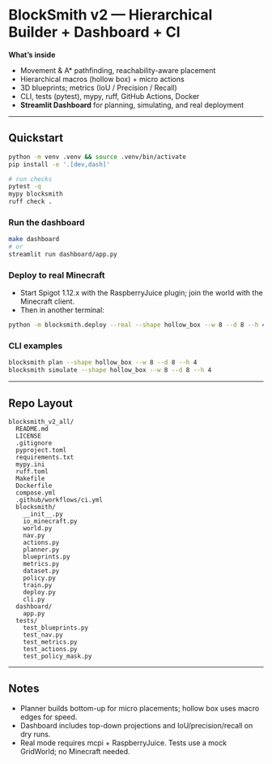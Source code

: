 # BlockSmith v2 — Hierarchical Builder + Dashboard + CI

**What’s inside**
- Movement & A* pathfinding, reachability-aware placement
- Hierarchical macros (hollow box) + micro actions
- 3D blueprints; metrics (IoU / Precision / Recall)
- CLI, tests (pytest), mypy, ruff, GitHub Actions, Docker
- **Streamlit Dashboard** for planning, simulating, and real deployment

---

## Quickstart

```bash
python -m venv .venv && source .venv/bin/activate
pip install -e '.[dev,dash]'

# run checks
pytest -q
mypy blocksmith
ruff check .
```

### Run the dashboard
```bash
make dashboard
# or
streamlit run dashboard/app.py
```

### Deploy to real Minecraft
- Start Spigot 1.12.x with the RaspberryJuice plugin; join the world with the Minecraft client.
- Then in another terminal:
```bash
python -m blocksmith.deploy --real --shape hollow_box --w 8 --d 8 --h 4
```

### CLI examples
```bash
blocksmith plan --shape hollow_box --w 8 --d 8 --h 4
blocksmith simulate --shape hollow_box --w 8 --d 8 --h 4
```

---

## Repo Layout
```
blocksmith_v2_all/
  README.md
  LICENSE
  .gitignore
  pyproject.toml
  requirements.txt
  mypy.ini
  ruff.toml
  Makefile
  Dockerfile
  compose.yml
  .github/workflows/ci.yml
  blocksmith/
    __init__.py
    io_minecraft.py
    world.py
    nav.py
    actions.py
    planner.py
    blueprints.py
    metrics.py
    dataset.py
    policy.py
    train.py
    deploy.py
    cli.py
  dashboard/
    app.py
  tests/
    test_blueprints.py
    test_nav.py
    test_metrics.py
    test_actions.py
    test_policy_mask.py
```

---

## Notes
- Planner builds bottom-up for micro placements; hollow box uses macro edges for speed.
- Dashboard includes top-down projections and IoU/precision/recall on dry runs.
- Real mode requires mcpi + RaspberryJuice. Tests use a mock GridWorld; no Minecraft needed.
